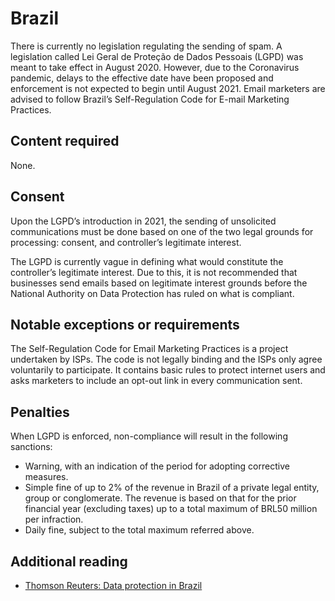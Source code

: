 # Brazil
There is currently no legislation regulating the sending of spam. A legislation called Lei Geral de Proteção de Dados Pessoais (LGPD) was meant to take effect in August 2020. However, due to the Coronavirus pandemic, delays to the effective date have been proposed and enforcement is not expected to begin until August 2021. Email marketers are advised to follow Brazil’s Self-Regulation Code for E-mail Marketing Practices.

## Content required
None.

## Consent
Upon the LGPD’s introduction in 2021, the sending of unsolicited communications must be done based on one of the two legal grounds for processing: consent, and controller’s legitimate interest.

The LGPD is currently vague in defining what would constitute the controller’s legitimate interest. Due to this, it is not recommended that businesses send emails based on legitimate interest grounds before the National Authority on Data Protection has ruled on what is compliant.

## Notable exceptions or requirements
The Self-Regulation Code for Email Marketing Practices is a project undertaken by ISPs. The code is not legally binding and the ISPs only agree voluntarily to participate. It contains basic rules to protect internet users and asks marketers to include an opt-out link in every communication sent.

## Penalties
When LGPD is enforced, non-compliance will result in the following sanctions:
- Warning, with an indication of the period for adopting corrective measures.
- Simple fine of up to 2% of the revenue in Brazil of a private legal entity, group or conglomerate. The revenue is based on that for the prior financial year (excluding taxes) up to a total maximum of BRL50 million per infraction.
- Daily fine, subject to the total maximum referred above.

## Additional reading
- [Thomson Reuters: Data protection in Brazil](https://uk.practicallaw.thomsonreuters.com/4-520-1732)


